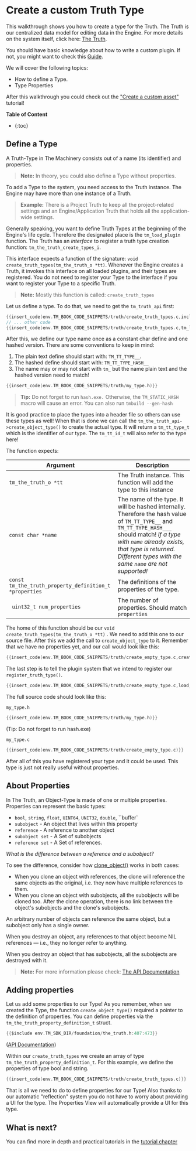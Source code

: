 # Create a custom Truth Type

This walkthrough shows you how to create a type for the Truth. The Truth is our centralized data model for editing data in the Engine. For more details on the system itself, click here: [The Truth]({{base_url}}the_truth/index.html). 

You should have basic knowledge about how to write a custom plugin. If not, you might want to check this [Guide]({{base_url}}extending_the_machinery/the_plugin_system.html). 



We will cover the following topics:

- How to define a Type.
- Type Properties

After this walkthrough you could check out the ["Create a custom asset"]({{base_url}}tutorials/the_truth/custom_asset/index.html) tutorial! 



**Table of Content**

* {:toc}

## Define a Type

A Truth-Type in The Machinery consists out of a name (its identifier) and properties. 



> **Note:** In theory, you could also define a Type without properties.



To add a Type to the system, you need access to the Truth instance. The Engine may have more than one instance of a Truth. 



> **Example:** There is a Project Truth to keep all the project-related settings and an Engine/Application Truth that holds all the application-wide settings.



Generally speaking, you want to define Truth Types at the beginning of the Engine's life cycle. Therefore the designated place is the `tm_load_plugin` function. The Truth has an *interface* to register a truth type creation function: `tm_the_truth_create_types_i`. 

This interface expects a function of the signature: `void create_truth_types(tm_the_truth_o *tt)`. Whenever the Engine creates a Truth, it invokes this interface on all loaded plugins, and their types are registered. You do not need to register your Type to the interface if you want to register your Type to a specific Truth.



> **Note:** Mostly this function is called: `create_truth_types`



Let us define a type. To do that, we need to get the `tm_truth_api` first:

```c
{{insert_code(env.TM_BOOK_CODE_SNIPPETS/truth/create_truth_types.c,includes)}}
// ... other code
{{insert_code(env.TM_BOOK_CODE_SNIPPETS/truth/create_truth_types.c,tm_load_plugin)}}
```

After this, we define our type name once as a constant char define and one hashed version. There are some conventions to keep in mind:

1. The plain text define should start with: `TM_TT_TYPE__`.
2. The hashed define should start with: `TM_TT_TYPE_HASH__`
3. The name may or may not start with `tm_` but the name plain text and the hashed version need to match!



```c
{{insert_code(env.TM_BOOK_CODE_SNIPPETS/truth/my_type.h)}}
```



> **Tip:** Do not forget to run `hash.exe.` Otherwise, the `TM_STATIC_HASH` macro will cause an error. You can also run `tmbuild --gen-hash`



It is good practice to place the types into a header file so others can use these types as well!  When that is done we can call the `tm_the_truth_api->create_object_type()` to create the actual type. It will return a `tm_tt_type_t` which is the identifier of our type. The `tm_tt_id_t` will also refer to the type here! 

The function expects:

| Argument                                               | Description                                                  |
| ------------------------------------------------------ | ------------------------------------------------------------ |
| `tm_the_truth_o *tt`                                   | The Truth instance. This function will add the type to this instance |
| `const char *name`                                     | The name of the type. It will be hashed internally. Therefore the hash value of `TM_TT_TYPE__`  and `TM_TT_TYPE_HASH___` should match!  *If a type with `name` already exists, that type is returned. Different types with the same `name` are not supported!* |
| `const tm_the_truth_property_definition_t *properties` | The definitions of the properties of the type.               |
| ` uint32_t num_properties`                             | The number of properties. Should match `properties`          |



The home of this function should be our `void create_truth_types(tm_the_truth_o *tt)` . We need to add this one to our source file. After this we add the call to `create_object_type` to it. Remember that we have no properties yet, and our call would look like this:



```c
{{insert_code(env.TM_BOOK_CODE_SNIPPETS/truth/create_empty_type.c,create_object_type)}}
```



The last step is to tell the plugin system that we intend to register our `register_truth_type()`.



```c
{{insert_code(env.TM_BOOK_CODE_SNIPPETS/truth/create_empty_type.c,load_plugin)}}
```



The full source code should look like this:

`my_type.h`

```c
{{insert_code(env.TM_BOOK_CODE_SNIPPETS/truth/my_type.h)}}
```

(Tip: Do not forget to run hash.exe)

`my_type.c`

```c
{{insert_code(env.TM_BOOK_CODE_SNIPPETS/truth/create_empty_type.c)}}
```



After all of this you have registered your type and it could be used. This type is just not really useful without properties.



## About Properties

In The Truth, an Object-Type is made of one or multiple properties. Properties can represent the basic types:

- `bool`, `string`, `float`, `UINT64`, `UNIT32`, `double`, ``buffer`
- `subobject` - An object that lives within this property 
- `reference` - A reference to another object
- `subobject set` - A Set of subobjects
- `reference set` - A Set of references.

*What is the difference between a reference and a subobject?*

To see the difference, consider how [clone_object()]({{docs}}foundation/the_truth.h.html#structtm_the_truth_api.clone_object()) works in both cases:

- When you clone an object with references, the clone will reference the same objects as the original, i.e. they now have multiple references to them.
- When you clone an object with subobjects, all the subobjects will be cloned too. After the clone operation, there is no link between the object's subobjects and the clone's subobjects.

An arbitrary number of objects can reference the same object, but a subobject only has a single owner.

When you destroy an object, any references to that object become NIL references — i.e., they no longer refer to anything.

When you destroy an object that has subobjects, all the subobjects are destroyed with it.



>  **Note:** For more information please check: [The API Documentation]({{docs}}foundation/the_truth.h.html#the_truth.h) 



## Adding properties

Let us add some properties to our Type! As you remember, when we created the Type, the function `create_object_type()` required a pointer to the definition of properties. You can define properties via the `tm_the_truth_property_definition_t` struct.

```c
{{$include env.TM_SDK_DIR/foundation/the_truth.h:407:473}}
```

([API Documentation]({{docs}}foundation/the_truth.h.html#structtm_the_truth_property_definition_t))



Within our `create_truth_types` we create an array of type `tm_the_truth_property_definition_t`. For this example, we define the properties of type bool and string.

```c
{{insert_code(env.TM_BOOK_CODE_SNIPPETS/truth/create_truth_types.c)}}
```



That is all we need to do to define properties for our Type! Also thanks to our automatic "reflection" system you do not have to worry about providing a UI for the type. The Properties View will automatically provide a UI for this type.

## What is next?

You can find more in depth and practical tutorials in the [tutorial chapter]({{base_url}}/tutorials/the_truth/index.html)
